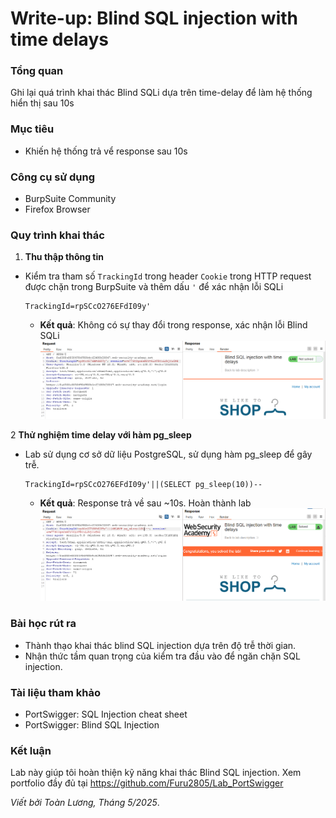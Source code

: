 # Write-up: Blind SQL injection with time delays

### Tổng quan
Ghi lại quá trình khai thác Blind SQLi dựa trên time-delay để làm hệ thống hiển thị sau 10s

### Mục tiêu
- Khiến hệ thống trả vể response sau 10s

### Công cụ sử dụng
- BurpSuite Community
- Firefox Browser

### Quy trình khai thác
1. **Thu thập thông tin**
- Kiểm tra tham số `TrackingId` trong header `Cookie` trong HTTP request được chặn trong BurpSuite và thêm dấu `'` để xác nhận lỗi SQLi
    ```
    TrackingId=rpSCcO276EFdI09y'
    ```
    - **Kết quả**: Không có sự thay đổi trong response, xác nhận lỗi Blind SQLi
        ![lỗi](./images/error.png)

2 **Thử nghiệm time delay với hàm pg_sleep**
- Lab sử dụng cơ sở dữ liệu PostgreSQL, sử dụng hàm pg_sleep để gây trễ.
    ```
    TrackingId=rpSCcO276EFdI09y'||(SELECT pg_sleep(10))--
    ```
    - **Kết quả**: Response trả về sau ~10s. Hoàn thành lab
        ![delay](./images/delay.png)


### Bài học rút ra
- Thành thạo khai thác blind SQL injection dựa trên độ trễ thời gian.
- Nhận thức tầm quan trọng của kiểm tra đầu vào để ngăn chặn SQL injection.

### Tài liệu tham khảo
- PortSwigger: SQL Injection cheat sheet
- PortSwigger: Blind SQL Injection

### Kết luận
Lab này giúp tôi hoàn thiện kỹ năng khai thác Blind SQL injection. Xem portfolio đầy đủ tại https://github.com/Furu2805/Lab_PortSwigger 

*Viết bởi Toàn Lương, Tháng 5/2025*.